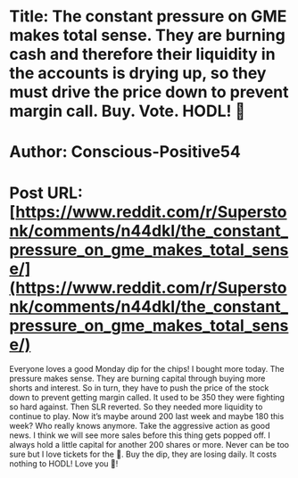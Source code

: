 # Title: The constant pressure on GME makes total sense. They are burning cash and therefore their liquidity in the accounts is drying up, so they must drive the price down to prevent margin call. Buy. Vote. HODL! 🚀
# Author: Conscious-Positive54
# Post URL: [https://www.reddit.com/r/Superstonk/comments/n44dkl/the_constant_pressure_on_gme_makes_total_sense/](https://www.reddit.com/r/Superstonk/comments/n44dkl/the_constant_pressure_on_gme_makes_total_sense/)


Everyone loves a good Monday dip for the chips!  I bought more today. The pressure makes sense. They are burning capital through buying more shorts and interest. So in turn, they have to push the price of the stock down to prevent getting margin called. It used to be 350 they were fighting so hard against. Then SLR reverted. So they needed more liquidity to continue to play. Now it’s maybe around 200 last week and maybe 180 this week?  Who really knows anymore. Take the aggressive action as good news. I think we will see more sales before this thing gets popped off. I always hold a little capital for another 200 shares or more. Never can be too sure but I love tickets for the 🌚. Buy the dip, they are losing daily. It costs nothing to HODL!  Love you 🦍!